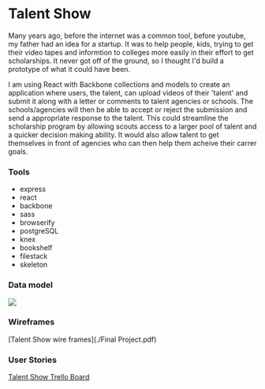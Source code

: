 # Talent Show

Many years ago, before the internet was a common tool, before youtube, my father had an idea for a startup.  It was to help people, kids, trying to get their video tapes and informtion to colleges more easily in their effort to get scholarships.  It never got off of the ground, so I thought I'd build a prototype of what it could have been. 

I am using React with Backbone collections and models to create an application where users, the talent, can upload videos of their 'talent' and submit it along with a letter or comments to talent agencies or schools.  The schools/agencies will then be able to accept or reject the submission and send a appropriate response to the talent.  This could streamline the scholarship program by allowing scouts access to a larger pool of talent and a quicker decision making ability. It would also allow talent to get themselves in front of agencies who can then help them acheive their carrer goals.



### Tools

* express
* react
* backbone
* sass
* browserify
* postgreSQL
* knex
* bookshelf
* filestack
* skeleton

### Data model
![](./talent_show)


### Wireframes
[Talent Show wire frames](./Final Project.pdf)

### User Stories
[Talent Show Trello Board](https://trello.com/b/GEqrbgjG/talent-show)


